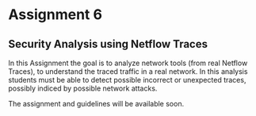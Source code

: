 # Assignment 6
## Security Analysis using Netflow Traces

In this Assignment the goal is to analyze network tools (from real Netflow Traces), to understand the traced traffic in a real network. 
In this analysis students must be able to detect possible incorrect or unexpected traces, possibly indiced by possible network attacks.

The assignment and guidelines will be available soon.

